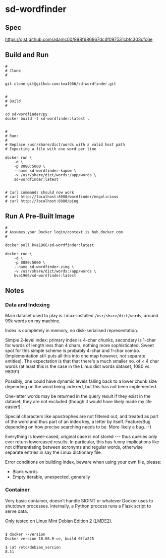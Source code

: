 # sd-wordfinder

## Spec

<https://gist.github.com/adamc00/898f686967dc4f097531cbfc303cfc6e>


## Build and Run

```
#
# Clone
#

git clone git@github.com:kva1966/sd-wordfinder.git


#
# Build
#

cd sd-wordfinder/py
docker build -t sd-wordfinder:latest .


#
# Run:
# 
# Replace /usr/share/dict/words with a valid host path
# Expecting a file with one word per line

docker run \
    -d \
    -p 8080:5000 \
    --name sd-wordfinder-kapow \
    -v /usr/share/dict/words:/app/words \
    sd-wordfinder:latest


# Curl commands should now work
# curl http://localhost:8080/wordfinder/mogalicious
# curl http://localhost:8080/ping

```

## Run A Pre-Built Image

```
#
# Assumes your Docker login/context is hub.docker.com
#

docker pull kva1966/sd-wordfinder:latest

docker run \
    -d \
    -p 8080:5000 \
    --name sd-wordfinder-zing \
    -v /usr/share/dict/words:/app/words \
    kva1966/sd-wordfinder:latest

```

## Notes

### Data and Indexing

Main dataset used to play is Linux-installed `/usr/share/dict/words`, around
99k words on my machine.

Index is completely in memory, no disk-serialised representation.

Simple 2-level index: primary index is 4-char chunks, secondary is 1-char for
words of length less than 4 chars, nothing more sophisticated. Sweet spot for
this simple scheme is probably 4-char and 1-char combo. (Implementation still
puts all this into one map however, not separate entities). The expectation is
that that there's a much smaller no. of < 4 char words (at least this is the 
case in the Linux dict words dataset, 1080 vs. 98091). 

Possibly, one could have dynamic levels falling back to a lower chunk size 
depending on the word being indexed, but this has not been implemented.

One-letter words may be returned in the query result if they exist in the 
dataset; they are not excluded (though it would have likely made my life 
easier!).

Special characters like apostrophes are not filtered out, and treated as part
of the word and thus part of an index key, a letter by itself. Feature/Bug 
depending on how precise searching needs to be. More likely a bug. :-)

Everything is lower-cased, original case is not stored --- thus queries only 
ever return lowercased results. In particular, this has funny implications 
like not differentiating between acronyms and regular words, otherwise 
separate entries in say the Linux dictionary file.

Error conditions on building index, beware when using your own file, please:

* Blank words
* Empty iterable, unexpected, generally


### Container

Very basic container, doesn't handle SIGINT or whatever Docker uses to shutdown
processes. Internally, a Python process runs a Flask script to serve data.

Only tested on Linux Mint Debian Edition 2 (LMDE2).


```

$ docker --version
Docker version 18.06.0-ce, build 0ffa825

$ cat /etc/debian_version 
8.11

```